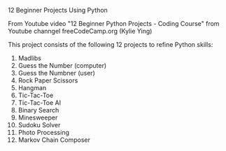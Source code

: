 12 Beginner Projects Using Python 

From Youtube video "12 Beginner Python Projects - Coding Course" from Youtube channgel freeCodeCamp.org (Kylie Ying)

This project consists of the following 12 projects to refine Python skills: 

1) Madlibs
2) Guess the Number (computer) 
3) Guess the Numbner (user)
4) Rock Paper Scissors 
5) Hangman
6) Tic-Tac-Toe
7) Tic-Tac-Toe AI
8) Binary Search 
9) Minesweeper 
10) Sudoku Solver 
11) Photo Processing 
12) Markov Chain Composer 